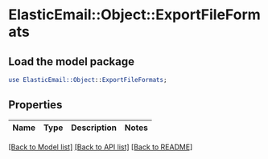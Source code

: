 # ElasticEmail::Object::ExportFileFormats

## Load the model package
```perl
use ElasticEmail::Object::ExportFileFormats;
```

## Properties
Name | Type | Description | Notes
------------ | ------------- | ------------- | -------------

[[Back to Model list]](../README.md#documentation-for-models) [[Back to API list]](../README.md#documentation-for-api-endpoints) [[Back to README]](../README.md)


